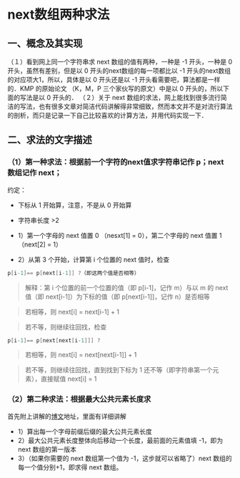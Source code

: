 # next数组两种求法

## 一、概念及其实现

（１）看到网上同一个字符串求 next 数组的值有两种，一种是 -1 开头，一种是 0 开头，虽然有差别，但是以 0 开头的next数组的每一项都比以 -1 开头的next数组的对应项大1，所以，具体是以 0 开头还是以 -1 开头看需要吧，算法都是一样的．KMP 的原始论文 （K，M，P 三个家伙写的原文）中是以 0 开头的，所以下面的写法是以 0 开头的． 
（２）关于 next 数组的求法，网上能找到很多流行简洁的写法，也有很多文章对简洁代码讲解得非常细致，然而本文并不是对流行算法的剖析，而只是记录一下自己比较喜欢的计算方法，并用代码实现一下．

## 二、求法的文字描述

### （1）第一种求法：根据前一个字符的next值求字符串记作 p；next 数组记作 next；

约定：

+ 下标从 1 开始算，注意，不是从 0 开始算
+ 字符串长度 >2

+ 1）第一个字母的 next 值置 0 （nesxt[1] = 0），第二个字母的 next 值置 1（next[2] = 1）
+ 2）从第 3 个开始，计算第 i 个位置的 next 值时，检查

```c
p[i-1]== p[next[i-1]] ?（即这两个值是否相等）
```

> 解释：第 i 个位置的前一个位置的值（即 p[i-1]，记作 m）与以 m 的 next 值（即 next[i-1]）为下标的值（即 p[next[i-1]]，记作 n）是否相等

> 若相等，则 next[i] = next[i-1] + 1

> 若不等，则继续往回找，检查

```c
p[i-1]== p[next[next[i-1]]] ?
```

> 若相等，则 next[i] = next[next[i-1]] + 1

> 若不等，则继续往回找，直到找到下标为 1 还不等（即字符串第一个元素），直接赋值 next[i] = 1

### （2）第二种求法：根据最大公共元素长度求 

首先附上讲解的[博文](http://blog.csdn.net/v_july_v/article/details/7041827)地址，里面有详细讲解

+ 1）算出每一个字母前缀后缀的最大公共元素长度 
+ 2）最大公共元素长度整体向后移动一个长度，最前面的元素值填 -1，即为 next 数组的第一版本 
+ 3）（如果你需要的 next 数组第一个值为 -1，这步就可以省略了）next 数组的每一个值分别+1，即求得 next 数组。
